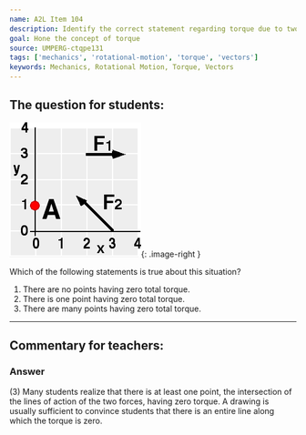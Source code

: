 ```yaml
---
name: A2L Item 104
description: Identify the correct statement regarding torque due to two forces.
goal: Hone the concept of torque
source: UMPERG-ctqpe131
tags: ['mechanics', 'rotational-motion', 'torque', 'vectors']
keywords: Mechanics, Rotational Motion, Torque, Vectors
---
```


## The question for students:

![Item104_fig1.gif](../images/Item104_fig1.gif){: .image-right } 

Which of the following statements is true about this situation?

1. There are no points having zero total torque.
2. There is one point having zero total torque.
3. There are many points having zero total torque.

<hr/>

## Commentary for teachers:

### Answer

(3) Many students realize that there is at least one point, the
intersection of the lines of action of the two forces, having zero
torque. A drawing is usually sufficient to convince students that there
is an entire line along which the torque is zero.
